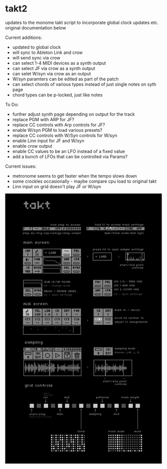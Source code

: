 # takt2
updates to the monome takt script to incorporate global clock updates etc.
original documentation below

Current additions:
- updated to global clock
- will sync to Ableton Link and crow
- will send sync via crow
- can select 1-4 MIDI devices as a synth output 
- can select JF via crow as a synth output 
- can selet W/syn via crow as an output 
- W/syn paramters can be edited as part of the patch
- can select chords of various types instead of just single notes on syth page
- chord types can be p-locked, just like notes

To Do:
- further adjust synth page depending on output for the track
- replace PGM with ARP for JF?
- replace CC controls with Arp controls for JF? 
- enable W/syn PGM to load various presets?
- replace CC controls with W/Syn controls for W/syn
- enable Linn input for JF and W/syn
- enable crow output
- enable CC values to be an LFO instead of a fixed value 
- add a bunch of LFOs that can be controlled via Params?

Current issues:

- metronome seems to get faster when the tempo slows down 
- some crockles occasionally - maybe compare cpu load to original takt
- Linn input on grid doesn't play JF or W/syn


![docs](lib/doc.png)
